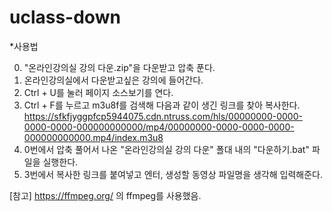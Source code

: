 # uclass-down

*사용법

0. "온라인강의실 강의 다운.zip"을 다운받고 압축 푼다.
1. 온라인강의실에서 다운받고싶은 강의에 들어간다.
2. Ctrl + U를 눌러 페이지 소스보기를 연다.
3. Ctrl + F를 누르고 m3u8f를 검색해 다음과 같이 생긴 링크를 찾아 복사한다.
https://sfkfjyggpfcp5944075.cdn.ntruss.com/hls/00000000-0000-0000-0000-000000000000/mp4/00000000-0000-0000-0000-000000000000.mp4/index.m3u8
4. 0번에서 압축 풀어서 나온 "온라인강의실 강의 다운" 폴대 내의 "다운하기.bat" 파일을 실행한다.
5. 3번에서 복사한 링크를 붙여넣고 엔터, 생성할 동영상 파일명을 생각해 입력해준다.


[참고]
https://ffmpeg.org/
의 ffmpeg를 사용했음.
